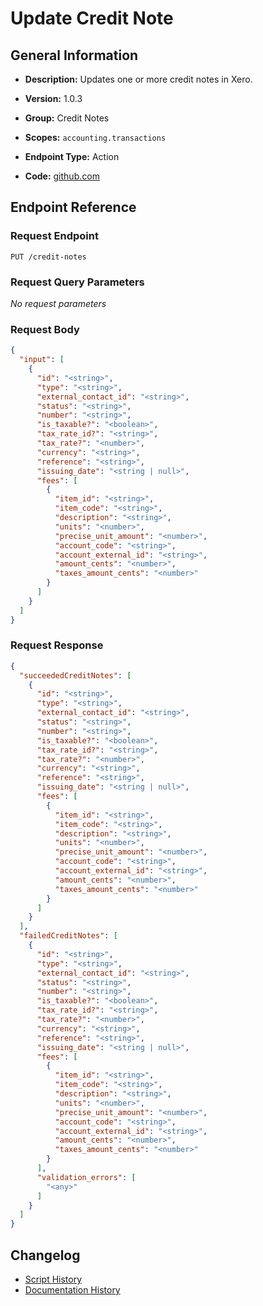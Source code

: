 <!-- BEGIN GENERATED CONTENT -->
# Update Credit Note

## General Information

- **Description:** Updates one or more credit notes in Xero.

- **Version:** 1.0.3
- **Group:** Credit Notes
- **Scopes:** `accounting.transactions`
- **Endpoint Type:** Action
- **Code:** [github.com](https://github.com/NangoHQ/integration-templates/tree/main/integrations/xero/actions/update-credit-note.ts)


## Endpoint Reference

### Request Endpoint

`PUT /credit-notes`

### Request Query Parameters

_No request parameters_

### Request Body

```json
{
  "input": [
    {
      "id": "<string>",
      "type": "<string>",
      "external_contact_id": "<string>",
      "status": "<string>",
      "number": "<string>",
      "is_taxable?": "<boolean>",
      "tax_rate_id?": "<string>",
      "tax_rate?": "<number>",
      "currency": "<string>",
      "reference": "<string>",
      "issuing_date": "<string | null>",
      "fees": [
        {
          "item_id": "<string>",
          "item_code": "<string>",
          "description": "<string>",
          "units": "<number>",
          "precise_unit_amount": "<number>",
          "account_code": "<string>",
          "account_external_id": "<string>",
          "amount_cents": "<number>",
          "taxes_amount_cents": "<number>"
        }
      ]
    }
  ]
}
```

### Request Response

```json
{
  "succeededCreditNotes": [
    {
      "id": "<string>",
      "type": "<string>",
      "external_contact_id": "<string>",
      "status": "<string>",
      "number": "<string>",
      "is_taxable?": "<boolean>",
      "tax_rate_id?": "<string>",
      "tax_rate?": "<number>",
      "currency": "<string>",
      "reference": "<string>",
      "issuing_date": "<string | null>",
      "fees": [
        {
          "item_id": "<string>",
          "item_code": "<string>",
          "description": "<string>",
          "units": "<number>",
          "precise_unit_amount": "<number>",
          "account_code": "<string>",
          "account_external_id": "<string>",
          "amount_cents": "<number>",
          "taxes_amount_cents": "<number>"
        }
      ]
    }
  ],
  "failedCreditNotes": [
    {
      "id": "<string>",
      "type": "<string>",
      "external_contact_id": "<string>",
      "status": "<string>",
      "number": "<string>",
      "is_taxable?": "<boolean>",
      "tax_rate_id?": "<string>",
      "tax_rate?": "<number>",
      "currency": "<string>",
      "reference": "<string>",
      "issuing_date": "<string | null>",
      "fees": [
        {
          "item_id": "<string>",
          "item_code": "<string>",
          "description": "<string>",
          "units": "<number>",
          "precise_unit_amount": "<number>",
          "account_code": "<string>",
          "account_external_id": "<string>",
          "amount_cents": "<number>",
          "taxes_amount_cents": "<number>"
        }
      ],
      "validation_errors": [
        "<any>"
      ]
    }
  ]
}
```

## Changelog

- [Script History](https://github.com/NangoHQ/integration-templates/commits/main/integrations/xero/actions/update-credit-note.ts)
- [Documentation History](https://github.com/NangoHQ/integration-templates/commits/main/integrations/xero/actions/update-credit-note.md)

<!-- END  GENERATED CONTENT -->

